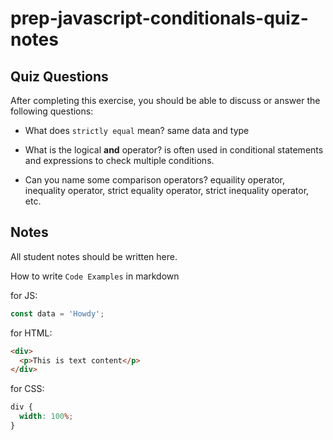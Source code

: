 # prep-javascript-conditionals-quiz-notes

## Quiz Questions

After completing this exercise, you should be able to discuss or answer the following questions:

- What does `strictly equal` mean?
  same data and type

- What is the logical **and** operator? is often used in conditional statements and expressions to check multiple conditions.

- Can you name some comparison operators?
  equaility operator, inequality operator, strict equality operator, strict inequality operator, etc.

## Notes

All student notes should be written here.

How to write `Code Examples` in markdown

for JS:

```javascript
const data = 'Howdy';
```

for HTML:

```html
<div>
  <p>This is text content</p>
</div>
```

for CSS:

```css
div {
  width: 100%;
}
```
